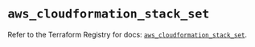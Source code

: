 # `aws_cloudformation_stack_set`

Refer to the Terraform Registry for docs: [`aws_cloudformation_stack_set`](https://registry.terraform.io/providers/hashicorp/aws/5.36.0/docs/resources/cloudformation_stack_set).
